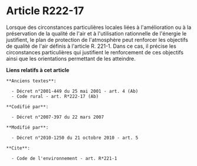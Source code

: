 # Article R222-17

Lorsque des circonstances particulières locales liées à l'amélioration ou à la préservation de la qualité de l'air et à
l'utilisation rationnelle de l'énergie le justifient, le plan de protection de l'atmosphère peut renforcer les objectifs de
qualité de l'air définis à l'article R. 221-1. Dans ce cas, il précise les circonstances particulières qui justifient le
renforcement de ces objectifs ainsi que les orientations permettant de les atteindre.

**Liens relatifs à cet article**

	**Anciens textes**:

	  - Décret n°2001-449 du 25 mai 2001 - art. 4 (Ab)
	  - Code rural - art. R*222-17 (Ab)

	**Codifié par**:

	  - Décret n°2007-397 du 22 mars 2007

	**Modifié par**:

	  - Décret n°2010-1250 du 21 octobre 2010 - art. 5

	**Cite**:

	  - Code de l'environnement - art. R*221-1
